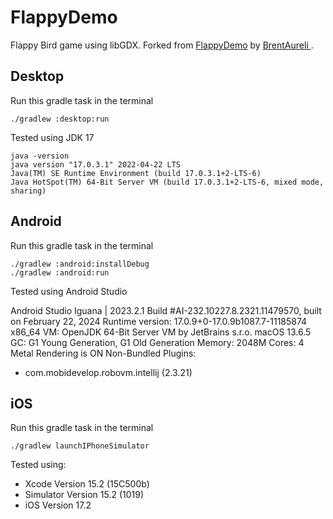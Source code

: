# FlappyDemo
Flappy Bird game using libGDX. Forked from [FlappyDemo](https://github.com/BrentAureli/FlappyDemo) by [BrentAureli ](https://github.com/BrentAureli).

## Desktop
Run this gradle task in the terminal
```
./gradlew :desktop:run
```

Tested using JDK 17
```
java -version
java version "17.0.3.1" 2022-04-22 LTS
Java(TM) SE Runtime Environment (build 17.0.3.1+2-LTS-6)
Java HotSpot(TM) 64-Bit Server VM (build 17.0.3.1+2-LTS-6, mixed mode, sharing)
```

## Android
Run this gradle task in the terminal
```
./gradlew :android:installDebug
./gradlew :android:run
```

Tested using Android Studio

Android Studio Iguana | 2023.2.1
Build #AI-232.10227.8.2321.11479570, built on February 22, 2024
Runtime version: 17.0.9+0-17.0.9b1087.7-11185874 x86_64
VM: OpenJDK 64-Bit Server VM by JetBrains s.r.o.
macOS 13.6.5
GC: G1 Young Generation, G1 Old Generation
Memory: 2048M
Cores: 4
Metal Rendering is ON
Non-Bundled Plugins:
- com.mobidevelop.robovm.intellij (2.3.21)


## iOS
Run this gradle task in the terminal
```
./gradlew launchIPhoneSimulator
```

Tested using:
- Xcode Version 15.2 (15C500b)
- Simulator Version 15.2 (1019)
- iOS Version 17.2